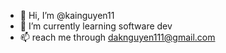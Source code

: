 - 👋 Hi, I’m @kainguyen11
- 🌱 I’m currently learning software dev
- 📫 reach me through daknguyen111@gmail.com


<!---
kainguyen11/kainguyen11 is a ✨ special ✨ repository because its `README.md` (this file) appears on your GitHub profile.
You can click the Preview link to take a look at your changes.
--->
